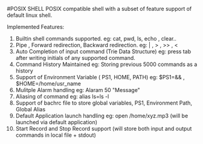 #POSIX SHELL
POSIX compatible shell with a subset of feature support of default linux shell.

Implemented Features:

1. Builtin shell commands supported. eg: cat, pwd, ls, echo , clear..
2. Pipe , Forward redirection, Backward redirection. eg: | , > , >> , <
3. Auto Completion of input command (Trie Data Structure) eg: press tab after writing initials of any supported command.
4. Command History Maintained eg: Storing previous 5000 commands as a history
5. Support of Environment Variable ( PS1, HOME, PATH) eg: $PS1=&& , $HOME=/home/usr_name
6. Mulitple Alarm handling eg: Alaram 50 "Message"
7. Aliasing of command eg: alias ls=ls -l
8. Support of bachrc file to store global variables, PS1, Environment Path, Global Alias
9. Default Application launch handling eg: open /home/xyz.mp3 (will be launched via default application)
10. Start Record and Stop Record support (will store both input and output commands in local file + stdout)
